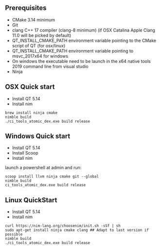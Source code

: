 ## Prerequisites

- CMake 3.14 minimum
- Git
- clang C++ 17 compiler (clang-8 minimum) (if OSX Catalina Apple Clang 11.0 will be picked by default)
- QT_INSTALL_CMAKE_PATH environment variable pointing to the CMake script of QT (for osx/linux)
- QT_INSTALL_CMAKE_PATH environment variable pointing to msvc_2017x64 for windows
- On windows the executable need to be launch in the x64 native tools 2019 command line from visual studio
- Ninja

## OSX Quick start

- Install QT 5.14
- Install nim
```
brew install ninja cmake
nimble build
./ci_tools_atomic_dex.exe build release
```

## Windows Quick start

- Install QT 5.14
- Install Scoop
- Install nim

launch a powershell at admin and run:

```
scoop install llvm ninja cmake git --global
nimble build
ci_tools_atomic_dex.exe build release
```

## Linux QuickStart

- Install QT 5.14
- Install nim
```
curl https://nim-lang.org/choosenim/init.sh -sSf | sh
sudo apt-get install ninja cmake clang ## Adapt to last version if possible
nimble build
./ci_tools_atomic_dex.exe build release
```
